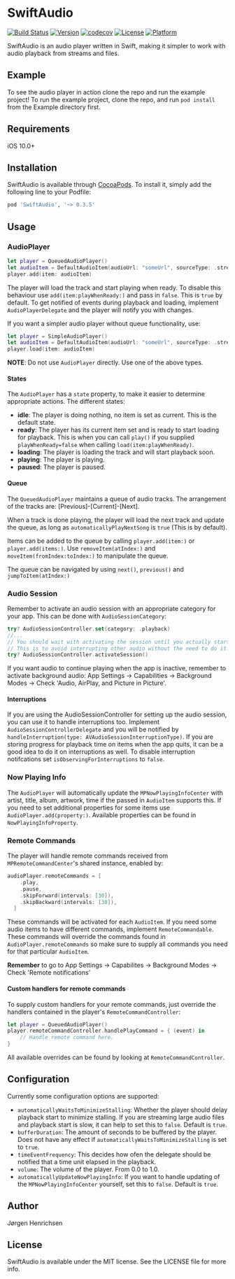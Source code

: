 # SwiftAudio

[![Build Status](https://travis-ci.org/jorgenhenrichsen/SwiftAudio.svg?branch=master)](https://travis-ci.org/jorgenhenrichsen/SwiftAudio)
[![Version](https://img.shields.io/cocoapods/v/SwiftAudio.svg?style=flat)](http://cocoapods.org/pods/SwiftAudio)
[![codecov](https://codecov.io/gh/jorgenhenrichsen/SwiftAudio/branch/master/graph/badge.svg)](https://codecov.io/gh/jorgenhenrichsen/SwiftAudio)
[![License](https://img.shields.io/cocoapods/l/SwiftAudio.svg?style=flat)](http://cocoapods.org/pods/SwiftAudio)
[![Platform](https://img.shields.io/cocoapods/p/SwiftAudio.svg?style=flat)](http://cocoapods.org/pods/SwiftAudio)

SwiftAudio is an audio player written in Swift, making it simpler to work with audio playback from streams and files.

## Example

To see the audio player in action clone the repo and run the example project!
To run the example project, clone the repo, and run `pod install` from the Example directory first.

## Requirements
iOS 10.0+

## Installation

SwiftAudio is available through [CocoaPods](http://cocoapods.org). To install
it, simply add the following line to your Podfile:

```ruby
pod 'SwiftAudio', '~> 0.3.5'
```

## Usage

### AudioPlayer
```swift
let player = QueuedAudioPlayer()
let audioItem = DefaultAudioItem(audioUrl: "someUrl", sourceType: .stream)
player.add(item: audioItem)
```

The player will load the track and start playing when ready. To disable this behaviour use `add(item:playWhenReady:)` and pass in `false`. This is `true` by default. To get notified of events during playback and loading, implement `AudioPlayerDelegate` and the player will notify you with changes.

If you want a simpler audio player without queue functionality, use:
```swift
let player = SimpleAudioPlayer()
let audioItem = DefaultAudioItem(audioUrl: "someUrl", sourceType: .stream)
player.load(item: audioItem)
```

**NOTE**: Do not use `AudioPlayer` directly. Use one of the above types.

#### States
The `AudioPlayer` has a `state` property, to make it easier to determine appropriate actions. The different states:
+ **idle**: The player is doing nothing, no item is set as current. This is the default state.
+ **ready**: The player has its current item set and is ready to start loading for playback. This is when you can call `play()` if you supplied `playWhenReady=false` when calling `load(item:playWhenReady)`.
+ **loading**: The player is loading the track and will start playback soon.
+ **playing**: The player is playing.
+ **paused**: The player is paused.

#### Queue
The `QueuedAudioPlayer` maintains a queue of audio tracks.
The arrangement of the tracks are: [Previous]-[Current]-[Next].

When a track is done playing, the player will load the next track and update the queue, as long as `automaticallyPlayNextSong` is `true` (This is by default).

Items can be added to the queue by calling `player.add(item:)` or `player.add(items:)`.
Use `removeItem(atIndex:)` and `moveItem(fromIndex:toIndex:)` to manipulate the queue.

The queue can be navigated by using `next()`, `previous()` and `jumpToItem(atIndex:)`

### Audio Session
Remember to activate an audio session with an appropriate category for your app. This can be done with `AudioSessionCategory`:
```swift
try? AudioSessionController.set(category: .playback)
//...
// You should wait with activating the session until you actually start playback of audio.
// This is to avoid interrupting other audio without the need to do it.
try? AudioSessionController.activateSession()
```

If you want audio to continue playing when the app is inactive, remember to activate background audio:
App Settings -> Capabilities -> Background Modes -> Check 'Audio, AirPlay, and Picture in Picture'.

#### Interruptions
If you are using the AudioSessionController for setting up the audio session, you can use it to handle interruptions too.
Implement `AudioSessionControllerDelegate` and you will be notified by `handleInterruption(type: AVAudioSessionInterruptionType)`.
If you are storing progress for playback time on items when the app quits, it can be a good idea to do it on interruptions as well.
To disable interruption notifcations set `isObservingForInterruptions` to `false`.

### Now Playing Info
The `AudioPlayer` will automatically update the `MPNowPlayingInfoCenter` with artist, title, album, artwork, time if the passed in `AudioItem` supports this.
If you need to set additional properties for some items use `AudioPlayer.add(property:)`. Available properties can be found in `NowPlayingInfoProperty`.

### Remote Commands

The player will handle remote commands received from `MPRemoteCommandCenter`'s shared instance, enabled by:
```swift
audioPlayer.remoteCommands = [
    .play,
    .pause,
    .skipForward(intervals: [30]),
    .skipBackward(intervals: [30]),
  ]
```

These commands will be activated for each `AudioItem`. If you need some audio items to have different commands, implement `RemoteCommandable`. These commands will override the commands found in `AudioPlayer.remoteCommands` so make sure to supply all commands you need for that particular `AudioItem`.

**Remember** to go to App Settings -> Capabilites -> Background Modes -> Check 'Remote notifications'

#### Custom handlers for remote commands
To supply custom handlers for your remote commands, just override the handlers contained in the player's `RemoteCommandController`:
```swift
let player = QueuedAudioPlayer()
player.remoteCommandController.handlePlayCommand = { (event) in 
    // Handle remote command here.
}
```
All available overrides can be found by looking at `RemoteCommandController`.


## Configuration

Currently some configuration options are supported:
+ `automaticallyWaitsToMinimizeStalling`: Whether the player should delay playback start to minimize stalling. If you are streaming large audio files and playback start is slow, it can help to set this to `false`. Default is `true`.
+ `bufferDuration`: The amount of seconds to be buffered by the player. Does not have any effect if `automaticallyWaitsToMinimizeStalling` is set to `true`.
+ `timeEventFrequency`: This decides how ofen the delegate should be notified that a time unit elapsed in the playback.
+ `volume`: The volume of the player. From 0.0 to 1.0.
+ `automaticallyUpdateNowPlayingInfo`: If you want to handle updating of the `MPNowPlayingInfoCenter` yourself, set this to `false`. Default is `true`.

## Author

Jørgen Henrichsen

## License

SwiftAudio is available under the MIT license. See the LICENSE file for more info.
